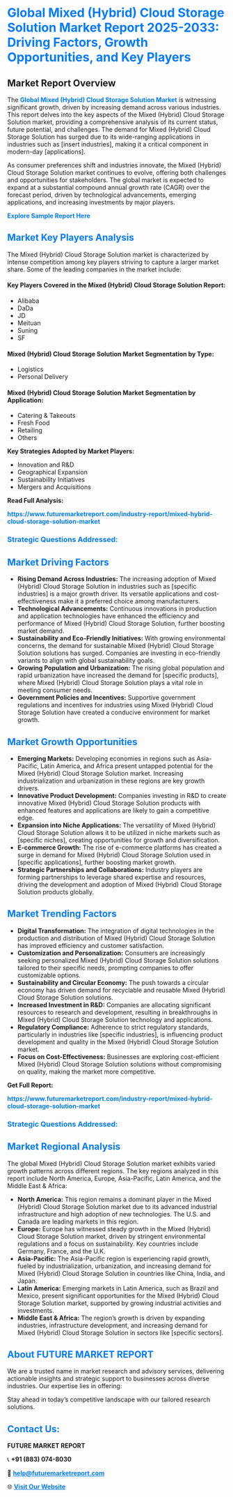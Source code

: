 <h1 style="color: #007BFF;">Global Mixed (Hybrid) Cloud Storage Solution Market Report 2025-2033: Driving Factors, Growth Opportunities, and Key Players</h1>

<section id="overview">
<h2>Market Report Overview</h2>
<p>The <a href="https://www.futuremarketreport.com/industry-report/mixed-hybrid-cloud-storage-solution-market" style="color: #007BFF; text-decoration: none;"><strong>Global Mixed (Hybrid) Cloud Storage Solution Market</strong></a> is witnessing significant growth, driven by increasing demand across various industries. This report delves into the key aspects of the Mixed (Hybrid) Cloud Storage Solution market, providing a comprehensive analysis of its current status, future potential, and challenges. The demand for Mixed (Hybrid) Cloud Storage Solution has surged due to its wide-ranging applications in industries such as [insert industries], making it a critical component in modern-day [applications].</p>
<p>As consumer preferences shift and industries innovate, the Mixed (Hybrid) Cloud Storage Solution market continues to evolve, offering both challenges and opportunities for stakeholders. The global market is expected to expand at a substantial compound annual growth rate (CAGR) over the forecast period, driven by technological advancements, emerging applications, and increasing investments by major players.</p>
</section>

<section id="overview">
<p><a href="https://www.futuremarketreport.com/request-sample/reportId=36647" style="color: #007BFF; text-decoration: none;"><strong>Explore Sample Report Here</strong></a></p>
</section>

<section id="key-players">
<h2 style="color: #007BFF;">Market Key Players Analysis</h2>
<p>The Mixed (Hybrid) Cloud Storage Solution market is characterized by intense competition among key players striving to capture a larger market share. Some of the leading companies in the market include:</p>
<h4>Key Players Covered in the Mixed (Hybrid) Cloud Storage Solution Report:</h4>
<ul><li>Alibaba</li><li>DaDa</li><li>JD</li><li>Meituan</li><li>Suning</li><li>SF</li></ul>
<h4>Mixed (Hybrid) Cloud Storage Solution Market Segmentation by Type:</h4>
<ul><li>Logistics</li><li>Personal Delivery</li></ul>

<h4>Mixed (Hybrid) Cloud Storage Solution Market Segmentation by Application:</h4>
<ul><li>Catering &amp; Takeouts</li><li>Fresh Food</li><li>Retailing</li><li>Others</li></ul>
<p><strong>Key Strategies Adopted by Market Players:</strong></p>
<ul>
<li>Innovation and R&D</li>
<li>Geographical Expansion</li>
<li>Sustainability Initiatives</li>
<li>Mergers and Acquisitions</li>
</ul>
</section>

<section>
<p><strong>Read Full Analysis: </strong></p><a href="https://www.futuremarketreport.com/industry-report/mixed-hybrid-cloud-storage-solution-market" style="color: #007BFF; text-decoration: none;"><strong>https://www.futuremarketreport.com/industry-report/mixed-hybrid-cloud-storage-solution-market</strong></a>
<h3 style="color: #007BFF;">Strategic Questions Addressed:</h3>
</section>

<section id="driving-factors">
<h2 style="color: #007BFF;">Market Driving Factors</h2>
<ul>
<li><strong>Rising Demand Across Industries:</strong> The increasing adoption of Mixed (Hybrid) Cloud Storage Solution in industries such as [specific industries] is a major growth driver. Its versatile applications and cost-effectiveness make it a preferred choice among manufacturers.</li>
<li><strong>Technological Advancements:</strong> Continuous innovations in production and application technologies have enhanced the efficiency and performance of Mixed (Hybrid) Cloud Storage Solution, further boosting market demand.</li>
<li><strong>Sustainability and Eco-Friendly Initiatives:</strong> With growing environmental concerns, the demand for sustainable Mixed (Hybrid) Cloud Storage Solution solutions has surged. Companies are investing in eco-friendly variants to align with global sustainability goals.</li>
<li><strong>Growing Population and Urbanization:</strong> The rising global population and rapid urbanization have increased the demand for [specific products], where Mixed (Hybrid) Cloud Storage Solution plays a vital role in meeting consumer needs.</li>
<li><strong>Government Policies and Incentives:</strong> Supportive government regulations and incentives for industries using Mixed (Hybrid) Cloud Storage Solution have created a conducive environment for market growth.</li>
</ul>
</section>

<section id="growth-opportunities">
<h2 style="color: #007BFF;">Market Growth Opportunities</h2>
<ul>
<li><strong>Emerging Markets:</strong> Developing economies in regions such as Asia-Pacific, Latin America, and Africa present untapped potential for the Mixed (Hybrid) Cloud Storage Solution market. Increasing industrialization and urbanization in these regions are key growth drivers.</li>
<li><strong>Innovative Product Development:</strong> Companies investing in R&D to create innovative Mixed (Hybrid) Cloud Storage Solution products with enhanced features and applications are likely to gain a competitive edge.</li>
<li><strong>Expansion into Niche Applications:</strong> The versatility of Mixed (Hybrid) Cloud Storage Solution allows it to be utilized in niche markets such as [specific niches], creating opportunities for growth and diversification.</li>
<li><strong>E-commerce Growth:</strong> The rise of e-commerce platforms has created a surge in demand for Mixed (Hybrid) Cloud Storage Solution used in [specific applications], further boosting market growth.</li>
<li><strong>Strategic Partnerships and Collaborations:</strong> Industry players are forming partnerships to leverage shared expertise and resources, driving the development and adoption of Mixed (Hybrid) Cloud Storage Solution products globally.</li>
</ul>
</section>

<section id="trending-factors">
<h2 style="color: #007BFF;">Market Trending Factors</h2>
<ul>
<li><strong>Digital Transformation:</strong> The integration of digital technologies in the production and distribution of Mixed (Hybrid) Cloud Storage Solution has improved efficiency and customer satisfaction.</li>
<li><strong>Customization and Personalization:</strong> Consumers are increasingly seeking personalized Mixed (Hybrid) Cloud Storage Solution solutions tailored to their specific needs, prompting companies to offer customizable options.</li>
<li><strong>Sustainability and Circular Economy:</strong> The push towards a circular economy has driven demand for recyclable and reusable Mixed (Hybrid) Cloud Storage Solution solutions.</li>
<li><strong>Increased Investment in R&D:</strong> Companies are allocating significant resources to research and development, resulting in breakthroughs in Mixed (Hybrid) Cloud Storage Solution technology and applications.</li>
<li><strong>Regulatory Compliance:</strong> Adherence to strict regulatory standards, particularly in industries like [specific industries], is influencing product development and quality in the Mixed (Hybrid) Cloud Storage Solution market.</li>
<li><strong>Focus on Cost-Effectiveness:</strong> Businesses are exploring cost-efficient Mixed (Hybrid) Cloud Storage Solution solutions without compromising on quality, making the market more competitive.</li>
</ul>
</section>

<section>
<p><strong>Get Full Report: </strong></p><a href="https://www.futuremarketreport.com/industry-report/mixed-hybrid-cloud-storage-solution-market" style="color: #007BFF; text-decoration: none;"><strong>https://www.futuremarketreport.com/industry-report/mixed-hybrid-cloud-storage-solution-market</strong></a>
<h3 style="color: #007BFF;">Strategic Questions Addressed:</h3>
</section>


<section id="regional-analysis">
<h2 style="color: #007BFF;">Market Regional Analysis</h2>
<p>The global Mixed (Hybrid) Cloud Storage Solution market exhibits varied growth patterns across different regions. The key regions analyzed in this report include North America, Europe, Asia-Pacific, Latin America, and the Middle East & Africa:</p>
<ul>
<li><strong>North America:</strong> This region remains a dominant player in the Mixed (Hybrid) Cloud Storage Solution market due to its advanced industrial infrastructure and high adoption of new technologies. The U.S. and Canada are leading markets in this region.</li>
<li><strong>Europe:</strong> Europe has witnessed steady growth in the Mixed (Hybrid) Cloud Storage Solution market, driven by stringent environmental regulations and a focus on sustainability. Key countries include Germany, France, and the U.K.</li>
<li><strong>Asia-Pacific:</strong> The Asia-Pacific region is experiencing rapid growth, fueled by industrialization, urbanization, and increasing demand for Mixed (Hybrid) Cloud Storage Solution in countries like China, India, and Japan.</li>
<li><strong>Latin America:</strong> Emerging markets in Latin America, such as Brazil and Mexico, present significant opportunities for the Mixed (Hybrid) Cloud Storage Solution market, supported by growing industrial activities and investments.</li>
<li><strong>Middle East & Africa:</strong> The region’s growth is driven by expanding industries, infrastructure development, and increasing demand for Mixed (Hybrid) Cloud Storage Solution in sectors like [specific sectors].</li>
</ul>
</section>

<footer>
<h2 style="color: #007BFF;">About FUTURE MARKET REPORT</h2>
<p>We are a trusted name in market research and advisory services, delivering actionable insights and strategic support to businesses across diverse industries. Our expertise lies in offering:</p>

<p>Stay ahead in today’s competitive landscape with our tailored research solutions.</p>

<h2 style="color: #007BFF;">Contact Us:</h2>
<p><strong>FUTURE MARKET REPORT</strong></p>
<p>📞 <strong>+91 (883) 074-8030</strong></p>
<p>📧 <strong><a href="mailto:help@futuremarketreport.com" style="color: #007BFF;">help@futuremarketreport.com</a></strong></p>
<p>🌐 <strong><a href="https://www.futuremarketreport.com/" style="color: #007BFF;">Visit Our Website</a></strong></p>
</footer>